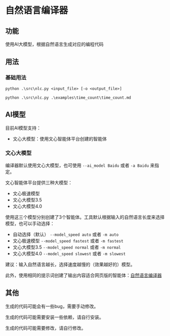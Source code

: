 # 自然语言编译器

## 功能

使用AI大模型，根据自然语言生成对应的编程代码

## 用法

### 基础用法

```shell
python .\src\nlc.py <input_file> [-o <output_file>]
```

```shell
python .\src\nlc.py .\examples\time_count\time_count.md
```

## AI模型

目前AI模型支持：
- 文心大模型：使用文心智能体平台创建的智能体

### 文心大模型

编译器默认使用文心大模型，也可使用 `--ai_model Baidu` 或者 `-a Baidu` 来指定。

文心智能体平台提供三种大模型：
- 文心极速模型
- 文心大模型3.5
- 文心大模型4.0

使用这三个模型分别创建了3个智能体。工具默认根据输入的自然语言长度来选择模型，也可以手动选择：
- 自动选择（默认） `--model_speed auto` 或者 `-m auto`
- 文心极速模型 `--model_speed fastest` 或者 `-m fastest`
- 文心大模型3.5 `--model_speed normal` 或者 `-m normal`
- 文心大模型4.0 `--model_speed slowest` 或者 `-m slowest`

建议：输入自然语言越长，选择速度越慢的（效果越好的）模型。

此外，使用相同的提示词创建了输出内容适合网页版的智能体：[自然语言编译器](https://agents.baidu.com/agent/preview/yxRicnXX1HQKdnQo57mmendqfvaSDKNW)

## 其他

生成的代码可能会有一些bug，需要手动修改。

生成的代码可能需要安装一些依赖，请自行安装。

生成的代码可能需要修改，请自行修改。
